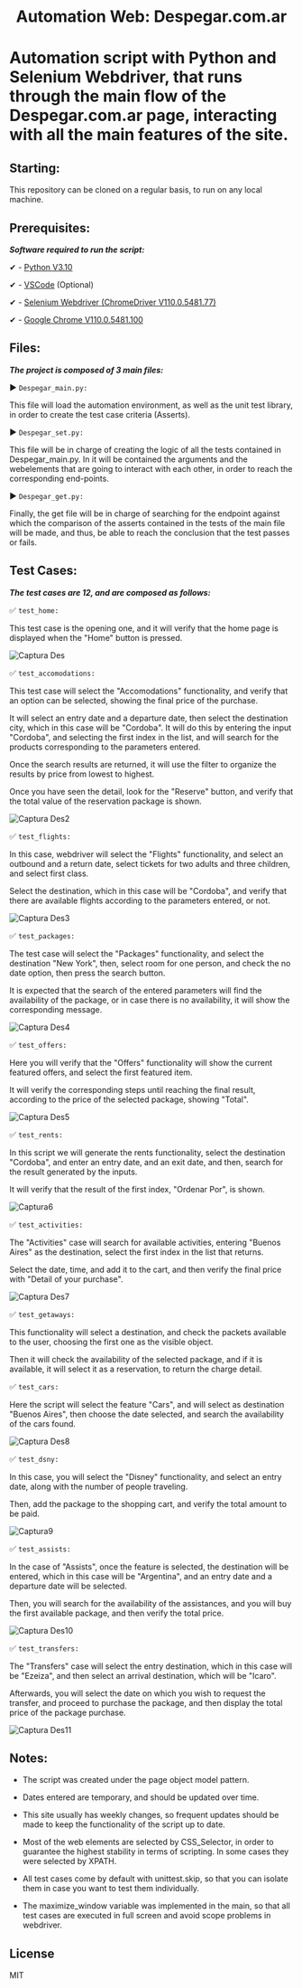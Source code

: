 <h1 align=center>
Automation Web: Despegar.com.ar
<h1/>

**Automation script with Python and Selenium Webdriver, that runs through the main flow of the Despegar.com.ar page, interacting with all the main features of the site.**


## Starting:

This repository can be cloned on a regular basis, to run on any local machine.


## Prerequisites:

***Software required to run the script:***

✔ - [Python V3.10](https://www.python.org/downloads/)

✔ - [VSCode](https://code.visualstudio.com/) (Optional)

✔ - [Selenium Webdriver (ChromeDriver V110.0.5481.77)](https://chromedriver.chromium.org/downloads)

✔ - [Google Chrome V110.0.5481.100](https://www.google.com/intl/es_es/chrome/?brand=YTUH&gclsrc=ds&gclsrc=ds)


## Files:

***The project is composed of 3 main files:***


▶ ```Despegar_main.py:```

This file will load the automation environment, as well as the unit test library, in order to create the test case criteria (Asserts).


▶ ```Despegar_set.py:``` 

This file will be in charge of creating the logic of all the tests contained in Despegar_main.py. In it will be contained the arguments and the webelements that are going to interact with each other, in order to reach the corresponding end-points.


▶ ```Despegar_get.py:```

Finally, the get file will be in charge of searching for the endpoint against which the comparison of the asserts contained in the tests of the main file will be made, and thus, be able to reach the conclusion that the test passes or fails.

 
## Test Cases:

***The test cases are 12, and are composed as follows:***


✅ ```test_home:```
<p>

This test case is the opening one, and it will verify that the home page is displayed when the "Home" button is pressed.

![Captura Des](https://user-images.githubusercontent.com/110279710/220990775-1b599ac1-aee7-4b05-a94a-2ffaa1e11b89.JPG)


✅ ```test_accomodations:```

This test case will select the "Accomodations" functionality, and verify that an option can be selected, showing the final price of the purchase.

It will select an entry date and a departure date, then select the destination city, which in this case will be "Cordoba". It will do this by entering the input "Cordoba", and selecting the first index in the list, and will search for the products corresponding to the parameters entered.

Once the search results are returned, it will use the filter to organize the results by price from lowest to highest.

Once you have seen the detail, look for the "Reserve" button, and verify that the total value of the reservation package is shown.

![Captura Des2](https://user-images.githubusercontent.com/110279710/220993307-25a26054-e8b7-4f06-837e-48f296a24f07.JPG)

✅ ```test_flights:```

In this case, webdriver will select the "Flights" functionality, and select an outbound and a return date, select tickets for two adults and three children, and select first class.

Select the destination, which in this case will be "Cordoba", and verify that there are available flights according to the parameters entered, or not.

![Captura Des3](https://user-images.githubusercontent.com/110279710/220996059-0285ec64-3550-454c-9bee-bc1a7512b7d6.JPG)

✅ ```test_packages:```

The test case will select the "Packages" functionality, and select the destination "New York", then, select room for one person, and check the no date option, then press the search button.

It is expected that the search of the entered parameters will find the availability of the package, or in case there is no availability, it will show the corresponding message.

![Captura Des4](https://user-images.githubusercontent.com/110279710/220997449-85038de4-5772-4263-b342-d4226a08f901.JPG)

✅ ```test_offers:```

Here you will verify that the "Offers" functionality will show the current featured offers, and select the first featured item.

It will verify the corresponding steps until reaching the final result, according to the price of the selected package, showing "Total".

![Captura Des5](https://user-images.githubusercontent.com/110279710/220998176-12369a88-e001-47ac-80b9-758bd7265862.JPG)

✅ ```test_rents:```

In this script we will generate the rents functionality, select the destination "Cordoba", and enter an entry date, and an exit date, and then, search for the result generated by the inputs.

It will verify that the result of the first index, "Ordenar Por", is shown.

![Captura6](https://user-images.githubusercontent.com/110279710/221001569-4c5b00f1-7a98-4b48-bd48-384b93e3a6fb.JPG)

✅ ```test_activities:```

The "Activities" case will search for available activities, entering "Buenos Aires" as the destination, select the first index in the list that returns.

Select the date, time, and add it to the cart, and then verify the final price with "Detail of your purchase".

![Captura Des7](https://user-images.githubusercontent.com/110279710/221008966-44dbd837-b0f2-408e-a75a-ca46df47aa3e.JPG)

✅ ```test_getaways:```

This functionality will select a destination, and check the packets available to the user, choosing the first one as the visible object.

Then it will check the availability of the selected package, and if it is available, it will select it as a reservation, to return the charge detail.

✅ ```test_cars:```

Here the script will select the feature "Cars", and will select as destination "Buenos Aires", then choose the date selected, and search the availability of the cars found.

![Captura Des8](https://user-images.githubusercontent.com/110279710/221011229-a732966d-43ef-4e9f-8502-f7258866f68f.JPG)

✅ ```test_dsny:```

In this case, you will select the "Disney" functionality, and select an entry date, along with the number of people traveling.

Then, add the package to the shopping cart, and verify the total amount to be paid.

![Captura9](https://user-images.githubusercontent.com/110279710/221011693-bdab9deb-2d97-4dba-b2e4-8eeb1e6c3c60.JPG)

✅ ```test_assists:```

In the case of "Assists", once the feature is selected, the destination will be entered, which in this case will be "Argentina", and an entry date and a departure date will be selected.

Then, you will search for the availability of the assistances, and you will buy the first available package, and then verify the total price.

![Captura Des10](https://user-images.githubusercontent.com/110279710/221012553-e0b8b08e-78af-4a8f-becc-4550edba9f45.JPG)

✅ ```test_transfers:```

The "Transfers" case will select the entry destination, which in this case will be "Ezeiza", and then select an arrival destination, which will be "Icaro".

Afterwards, you will select the date on which you wish to request the transfer, and proceed to purchase the package, and then display the total price of the package purchase.

![Captura Des11](https://user-images.githubusercontent.com/110279710/221013263-a07ce0ad-829a-4821-94d1-786e2b5d3966.JPG)

## Notes:

- The script was created under the page object model pattern.

- Dates entered are temporary, and should be updated over time.

- This site usually has weekly changes, so frequent updates should be made to keep the functionality of the script up to date.

- Most of the web elements are selected by CSS_Selector, in order to guarantee the highest stability in terms of scripting. In some cases they were selected by XPATH.

- All test cases come by default with unittest.skip, so that you can isolate them in case you want to test them individually.

- The maximize_window variable was implemented in the main, so that all test cases are executed in full screen and avoid scope problems in webdriver.

## License

MIT
